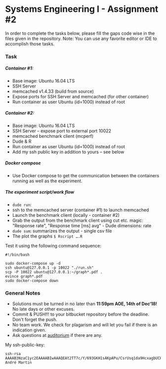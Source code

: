 # Systems Engineering I - Assignment #2 #

In order to complete the tasks below, please fill the gaps code wise in the files given in the repository. Note: You can use any favorite editor or IDE to accomplish those tasks.

### Task ###

##### Container #1: #####
* Base image: Ubuntu 16.04 LTS
* SSH Server
* memcached v1.4.33 (build from source)
* Expose ports for SSH Server and memcached (for other container)
* Run container as user Ubuntu (id=1000) instead of root

##### Container #2: #####
* Base image: Ubuntu 16.04 LTS
* SSH Server – expose port to external port 10022
* memcached benchmark client (mcperf)
* Dude & R
* Run container as user Ubuntu (id=1000) instead of root
* Add my ssh public key in addition to yours – see below


##### Docker compose #####
* Use Docker compose to get the communication between the containers running as well as the experiment.

##### The experiment script/work flow #####
* ```dude run```:
* ssh to the memcached server (container #1) to launch memcached
* Launch the benchmark client (locally - container #2)
* Grab the output from the benchmark client using cut etc. magic: "Response rate", "Response time [ms] avg" - Dude dimensions: rate 
* ```dude sum```: summarizes the output - single csv file
* The plot the graphs ```$ Rscript ….R```

Test it using the following command sequence:
```
#!/bin/bash

sudo docker-compose up -d
ssh ubuntu@127.0.0.1 -p 10022 "./run.sh"
scp -P 10022 ubuntu@127.0.0.1:~/graph*.pdf .
evince graph*.pdf
sudo docker-compose down
```

### General Notes ###
* Solutions must be turned in no later than **11:59pm AOE, 14th of Dec‘18!** No late days or other excuses.
* Commit & PUSH!!! to your bitbucket repository before the deadline. Don't forget the push.
* No team work. We check for plagarism and will let you fail if there is an indication given.
* Ask questions at [auditorium](https://auditorium.inf.tu-dresden.de) if there are any.

My ssh-public-key:
```
ssh-rsa AAAAB3NzaC1yc2EAAAABIwAAAQEAt2TT7c/Y/693GKH1sAKpAPu/CsrUsq1da9HcxagbUCHNKlhzDzqC5qmbEGOxD0bLRBJICt2Pe9Zx7W80ndhq67dR1ZUUWVT29T8TVqUjGK02WyAmaLg5HWlizYKwS5oucD9qcWJfXlgKIx5OkpbzzPiCuAjnWonFGGp9sADlAC1VRmLvI4NH5bKtqGILFYHRvcKt7V/5PtrWM17j4KqWY9g1RK2Yw9YlUXV8oVVyXBUZhrmhkwSEmwzOh5c/K0EhrqfonPo4W654PhkBZ9rxaUq6zgV/rmYvJdmOd5wRH1W8+oaf/voa4xEur5c6MYWOj2kPwx+JlmkmTUzdTen2gQ== André Martin
```
